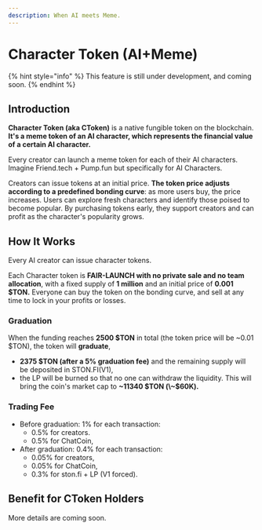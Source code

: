 ```yaml
---
description: When AI meets Meme.
---
```


# Character Token (AI+Meme)

{% hint style="info" %}
This feature is still under development, and coming soon.
{% endhint %}

## Introduction

**Character Token (aka CToken)** is a native fungible token on the blockchain. **It's a meme token of an AI character, which represents the financial value of a certain AI character.**&#x20;

Every creator can launch a meme token for each of their AI characters. Imagine Friend.tech + Pump.fun but specifically for AI Characters.&#x20;

Creators can issue tokens at an initial price. **The token price adjusts according to a predefined bonding curve**: as more users buy, the price increases. Users can explore fresh characters and identify those poised to become popular. By purchasing tokens early, they support creators and can profit as the character's popularity grows.

## How It Works

Every AI creator can issue character tokens.&#x20;

Each Character token is **FAIR-LAUNCH with no private sale and no team allocation**, with a fixed supply of **1 million** and an initial price of **0.001 $TON.** Everyone can buy the token on the bonding curve, and sell at any time to lock in your profits or losses.

### **Graduation**

When the funding reaches **2500 $TON** in total (the token price will be \~0.01 $TON), the token will **graduate**,

* **2375 $TON (after a 5% graduation fee)** and the remaining supply will be deposited in STON.FI(V1),
* the LP will be burned so that no one can withdraw the liquidity. This will bring the coin's market cap to **\~11340 $TON (\~$60K).**

### Trading Fee

* Before graduation: 1% for each transaction:
  * 0.5% for creators.
  * 0.5% for ChatCoin,
* After graduation: 0.4% for each transaction:
  * 0.05% for creators,
  * 0.05% for ChatCoin,
  * 0.3% for ston.fi + LP (V1 forced).&#x20;

## Benefit for CToken Holders

More details are coming soon.
